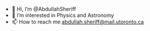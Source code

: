 - 👋 Hi, I’m @AbdullahSheriff
- 👀 I’m interested in Physics and Astronomy
- 📫 How to reach me abdullah.sheriff@mail.utoronto.ca

<!---
AbdullahSheriff/AbdullahSheriff is a ✨ special ✨ repository because its `README.md` (this file) appears on your GitHub profile.
You can click the Preview link to take a look at your changes.
--->
